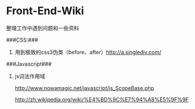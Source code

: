 Front-End-Wiki
==============

整理工作中遇到问题和一些资料


###CSS:###

1. 用到极致的css3伪类（before、after）http://a.singlediv.com/

###Javascript###

1. js词法作用域

    http://www.nowamagic.net/javascript/js_ScopeBase.php

    http://zh.wikipedia.org/wiki/%E4%BD%9C%E7%94%A8%E5%9F%9F
